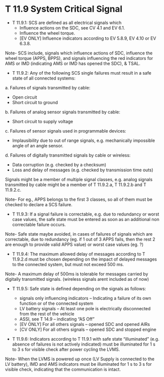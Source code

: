# T 11.9 System Critical Signal

* T 11.9.1: SCS are defined as all electrical signals which
    - Influence actions on the SDC, see CV 4.1 and EV 6.1.
    - Influence the wheel torque.
    - [EV ONLY] Influence indicators according to EV 5.8.9, EV 4.10 or EV 6.3.8.

Note- SCS include, signals which influence actions of SDC, influence the wheel torque (APPS, BPPS), and signals influencing the red indicators for AMS or IMD (indicating AMS or IMD has opened the SDC), & TSAL.

* T 11.9.2: Any of the following SCS single failures must result in a safe state of all connected systems:

a. Failures of signals transmitted by cable:
   - Open circuit
   - Short circuit to ground

b. Failures of analog sensor signals transmitted by cable:
   - Short circuit to supply voltage

c. Failures of sensor signals used in programmable devices:
   - Implausibility due to out of range signals, e.g. mechanically impossible angle of
   an angle sensor.

d. Failures of digitally transmitted signals by cable or wireless:
   - Data corruption (e.g. checked by a checksum)
   - Loss and delay of messages (e.g. checked by transmission time outs)

Signals might be a member of multiple signal classes, e.g. analog signals transmitted by
cable might be a member of T 11.9.2.a, T 11.9.2.b and T 11.9.2.c.

Note- For eg., APPS belongs to the first 3 classes, so all of them must be checked to declare a SCS failure.

* T 11.9.3: If a signal failure is correctable, e.g. due to redundancy or worst case values, the safe state
must be entered as soon as an additional non correctable failure occurs.

Note- Safe state maybe avoided, in cases of failures of signals which are correctable, due to redundancy (eg. if 1 out of 3 APPS fails, then the rest 2 are enough to provide valid APPS value) or worst case values (eg. ?)

* T 11.9.4: The maximum allowed delay of messages according to T 11.9.2.d must be chosen depending
on the impact of delayed messages to the connected system, but must not exceed 500 ms.

Note- A maximum delay of 500ms is tolerable for messages carried by digitally transmitted signals. (wireless signals arent included as of now)

* T 11.9.5: Safe state is defined depending on the signals as follows:
    - signals only influencing indicators – Indicating a failure of its own function or of the
connected system
    - LV battery signals – At least one pole is electrically disconnected from the rest of the
vehicle
    - ASSI, see T 14.9 – indicating “AS Off”
    - [EV ONLY] For all others signals – opened SDC and opened AIRs
    - [CV ONLY] For all others signals – opened SDC and stopped engine

* T 11.9.6: Indicators according to T 11.9.1 with safe state “illuminated” (e.g. absence of failures is not
actively indicated) must be illuminated for 1 s to 3 s for visible check after power cycling the
LVMS.

Note- When the LVMS is powered up once (LV Supply is connected to the LV battery), IMD and AMS indicators must be illuminated for 1 s to 3 s for visible check, indicating that the communication is intact. 